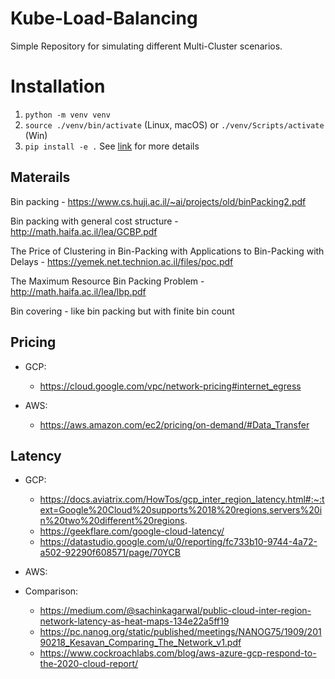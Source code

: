 # Kube-Load-Balancing
Simple Repository for simulating different Multi-Cluster scenarios.

# Installation

1. `python -m venv venv`
1. `source ./venv/bin/activate` (Linux, macOS) or `./venv/Scripts/activate` (Win)
1. `pip install -e .`
See [link](https://stackoverflow.com/questions/6323860/sibling-package-imports) for more details


## Materails

Bin packing - https://www.cs.huji.ac.il/~ai/projects/old/binPacking2.pdf

Bin packing with general cost structure - http://math.haifa.ac.il/lea/GCBP.pdf

The Price of Clustering in Bin-Packing with Applications to Bin-Packing with Delays - https://yemek.net.technion.ac.il/files/poc.pdf

The Maximum Resource Bin Packing Problem - http://math.haifa.ac.il/lea/lbp.pdf

Bin covering - like bin packing but with finite bin count

## Pricing

- GCP:
  - https://cloud.google.com/vpc/network-pricing#internet_egress

- AWS:
  - https://aws.amazon.com/ec2/pricing/on-demand/#Data_Transfer


## Latency

- GCP:
  - https://docs.aviatrix.com/HowTos/gcp_inter_region_latency.html#:~:text=Google%20Cloud%20supports%2018%20regions,servers%20in%20two%20different%20regions.
  - https://geekflare.com/google-cloud-latency/
  - https://datastudio.google.com/u/0/reporting/fc733b10-9744-4a72-a502-92290f608571/page/70YCB

- AWS:

- Comparison:
  - https://medium.com/@sachinkagarwal/public-cloud-inter-region-network-latency-as-heat-maps-134e22a5ff19
  - https://pc.nanog.org/static/published/meetings/NANOG75/1909/20190218_Kesavan_Comparing_The_Network_v1.pdf
  - https://www.cockroachlabs.com/blog/aws-azure-gcp-respond-to-the-2020-cloud-report/

